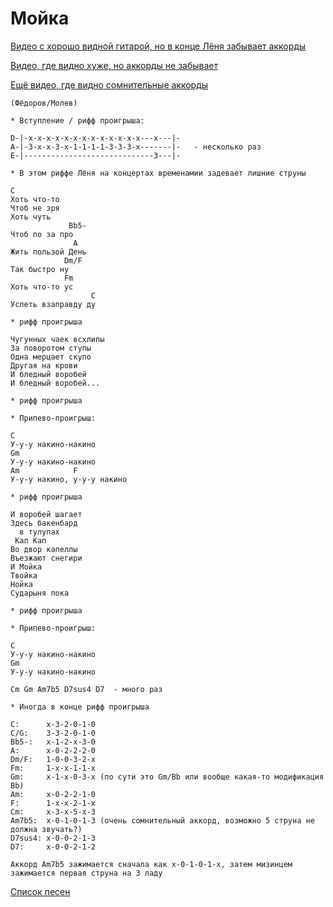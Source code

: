 # Мойка

[Видео с хорошо видной гитарой, но в конце Лёня забывает аккорды](https://youtu.be/2yvTBn6dc0Q)

[Видео, где видно хуже, но аккорды не забывает](https://youtu.be/JS-CUdP4Hl0)

[Ещё видео, где видно сомнительные аккорды](https://youtu.be/oEc1Sz3NF2c)

```
(Фёдоров/Молев)

* Вступление / рифф проигрыша:

D-|-x-x-x-x-x-x-x-x-x-x-x-x-x---x---|-
A-|-3-x-x-3-x-1-1-1-1-3-3-3-x-------|-   - несколько раз
E-|-----------------------------3---|-

* В этом риффе Лёня на концертах временамии задевает лишние струны

C
Хоть что-то
Чтоб не зря
Хоть чуть
             Bb5-
Чтоб по за про 
              A
Жить пользой День
            Dm/F
Так быстро ну 
            Fm
Хоть что-то ус
                  C 
Успеть взаправду ду

* рифф проигрыша

Чугунных чаек всхлипы 
За поворотом ступы 
Одна мерцает скупо 
Другая на крови
И бледный воробей 
И бледный воробей...

* рифф проигрыша

* Припево-проигрыш:

C
У-у-у накино-накино
Gm
У-у-у накино-накино
Am            F
У-у-у накино, у-у-у накино

* рифф проигрыша

И воробей шагает 
Здесь бакенбард
  в тулупах 
 Кап Кап
Во двор капеллы 
Въезжают снегири
И Мойка
Твойка 
Нойка
Сударыня пока

* рифф проигрыша

* Припево-проигрыш:

C
У-у-у накино-накино
Gm
У-у-у накино-накино

Cm Gm Am7b5 D7sus4 D7  - много раз

* Иногда в конце рифф проигрыша

C:      x-3-2-0-1-0
C/G:    3-3-2-0-1-0
Bb5-:   x-1-2-x-3-0
A:      x-0-2-2-2-0
Dm/F:   1-0-0-3-2-x
Fm:     1-x-x-1-1-x
Gm:     x-1-x-0-3-x (по сути это Gm/Bb или вообще какая-то модификация Bb)
Am:     x-0-2-2-1-0
F:      1-x-x-2-1-x
Cm:     x-3-x-5-x-3
Am7b5:  x-0-1-0-1-3 (очень сомнительный аккорд, возможно 5 струна не должна звучать?)
D7sus4: x-0-0-2-1-3
D7:     x-0-0-2-1-2

Аккорд Am7b5 зажимается сначала как x-0-1-0-1-x, затем мизинцем зажимается первая струна на 3 ладу

```
[Список песен](../README.md)